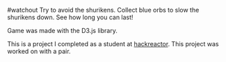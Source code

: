 #watchout
Try to avoid the shurikens. Collect blue orbs to slow the shurikens down. See how long you can last!

Game was made with the D3.js library.

This is a project I completed as a student at [hackreactor](http://hackreactor.com). This project was worked on with a pair.
